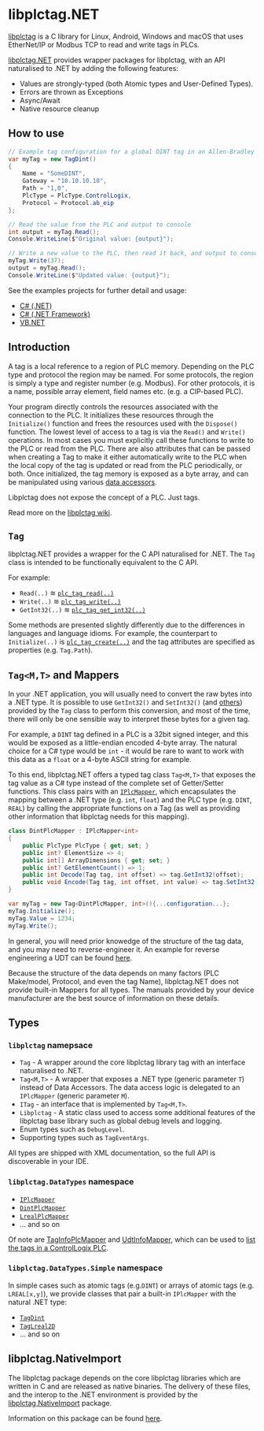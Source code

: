 # libplctag.NET

[libplctag](https://github.com/libplctag/libplctag) is a C library for Linux, Android, Windows and macOS that uses EtherNet/IP or Modbus TCP to read and write tags in PLCs.

[libplctag.NET](https://www.nuget.org/packages/libplctag/) provides wrapper packages for libplctag, with an API naturalised to .NET by adding the following features:

* Values are strongly-typed (both Atomic types and User-Defined Types).
* Errors are thrown as Exceptions
* Async/Await
* Native resource cleanup

## How to use 

```csharp
// Example tag configuration for a global DINT tag in an Allen-Bradley CompactLogix/ControlLogix PLC
var myTag = new TagDint()
{
    Name = "SomeDINT",
    Gateway = "10.10.10.10",
    Path = "1,0",
    PlcType = PlcType.ControlLogix,
    Protocol = Protocol.ab_eip
};

// Read the value from the PLC and output to console
int output = myTag.Read();        
Console.WriteLine($"Original value: {output}");

// Write a new value to the PLC, then read it back, and output to console
myTag.Write(37);    
output = myTag.Read();
Console.WriteLine($"Updated value: {output}");
```

See the examples projects for further detail and usage:

* [C# (.NET)](src/Examples/CSharp%20DotNetCore)
* [C# (.NET Framework)](src/Examples/CSharp%20DotNetFramework)
* [VB.NET](src/Examples/VB.NET%20DotNetCore/Program.vb)

## Introduction

A tag is a local reference to a region of PLC memory.
Depending on the PLC type and protocol the region may be named.
For some protocols, the region is simply a type and register number (e.g. Modbus).
For other protocols, it is a name, possible array element, field names etc. (e.g. a CIP-based PLC).

Your program directly controls the resources associated with the connection to the PLC.
It initializes these resources through the `Initialize()` function and frees the resources used with the `Dispose()` function.
The lowest level of access to a tag is via the `Read()` and `Write()` operations.
In most cases you must explicitly call these functions to write to the PLC or read from the PLC.
There are also attributes that can be passed when creating a Tag to make it either automatically write to the PLC when the local copy of the tag is updated or read from the PLC periodically, or both.
Once initialized, the tag memory is exposed as a byte array, and can be manipulated using various [data accessors](https://github.com/libplctag/libplctag/wiki/API#tag-data-accessors).

Libplctag does not expose the concept of a PLC.
Just tags.

Read more on the [libplctag wiki](https://github.com/libplctag/libplctag/wiki/API).

## `Tag`

libplctag.NET provides a wrapper for the C API naturalised for .NET.
The `Tag` class is intended to be functionally equivalent to the C API.

For example:

* `Read(..)` ≋ [`plc_tag_read(..)`](https://github.com/libplctag/libplctag/wiki/API#reading-a-tag)
* `Write(..)` ≋ [`plc_tag_write(..)`](https://github.com/libplctag/libplctag/wiki/API#writing-a-tag)
* `GetInt32(..)` ≋ [`plc_tag_get_int32(..)`](https://github.com/libplctag/libplctag/wiki/API#tag-data-accessors)

Some methods are presented slightly differently due to the differences in languages and language idioms.
For example, the counterpart to `Initialize(..)` is [`plc_tag_create(..)`](https://github.com/libplctag/libplctag/wiki/API#creating-a-tag-handle) and the tag attributes are specified as properties (e.g. `Tag.Path`).


## `Tag<M,T>` and Mappers

In your .NET application, you will usually need to convert the raw bytes into a .NET type.
It is possible to use `GetInt32()` and `SetInt32()` (and [others](https://github.com/libplctag/libplctag/wiki/API#tag-data-accessors)) provided by the `Tag` class to perform this conversion, and most of the time, there will only be one sensible way to interpret these bytes for a given tag.

For example, a `DINT` tag defined in a PLC is a 32bit signed integer, and this would be exposed as a little-endian encoded 4-byte array.
The natural choice for a C# type would be `int` - it would be rare to want to work with this data as a `float` or a 4-byte ASCII string for example.

To this end, libplctag.NET offers a typed tag class `Tag<M,T>` that exposes the tag value as a C# type instead of the complete set of Getter/Setter functions.
This class pairs with an [`IPlcMapper`](src/libplctag/DataTypes/IPlcMapper.cs), which encapsulates the mapping between a .NET type (e.g. `int`, `float`) and the PLC type (e.g. `DINT`, `REAL`) by calling the appropriate functions on a Tag (as well as providing other information that libplctag needs for this mapping).

```csharp
class DintPlcMapper : IPlcMapper<int>
{
    public PlcType PlcType { get; set; }
    public int? ElementSize => 4;
    public int[] ArrayDimensions { get; set; }
    public int? GetElementCount() => 1;
    public int Decode(Tag tag, int offset) => tag.GetInt32(offset);
    public void Encode(Tag tag, int offset, int value) => tag.SetInt32(offset, value);
}

var myTag = new Tag<DintPlcMapper, int>(){...configuration...};
myTag.Initialize();
myTag.Value = 1234;
myTag.Write();
```

In general, you will need prior knowedge of the structure of the tag data, and you may need to reverse-engineer it.
An example for reverse engineering a UDT can be found [here](src/Examples/CSharp%20DotNetCore/SequencePlcMapper.cs).

Because the structure of the data depends on many factors (PLC Make/model, Protocol, and even the tag Name), libplctag.NET does not provide built-in Mappers for all types.
The manuals provided by your device manufacturer are the best source of information on these details.

## Types

### `libplctag` namepsace
* `Tag` - A wrapper around the core libplctag library tag with an interface naturalised to .NET.
* `Tag<M,T>` - A wrapper that exposes a .NET type (generic parameter `T`) instead of Data Accessors. The data access logic is delegated to an `IPlcMapper` (generic parameter `M`).
* `ITag` - an interface that is implemented by `Tag<M,T>`.
* `Libplctag` - A static class used to access some additional features of the libplctag base library such as global debug levels and logging.
* Enum types such as `DebugLevel`.
* Supporting types such as `TagEventArgs`.

All types are shipped with XML documentation, so the full API is discoverable in your IDE.

### `libplctag.DataTypes` namespace

* [`IPlcMapper`](src/libplctag/DataTypes/IPlcMapper.cs)
* [`DintPlcMapper`](src/libplctag/DataTypes/DintPlcMapper.cs)
* [`LrealPlcMapper`](src/libplctag/DataTypes/LrealPlcMapper.cs)
* ... and so on

Of note are [TagInfoPlcMapper](src/libplctag/DataTypes/TagInfoPlcMapper.cs) and [UdtInfoMapper](src/libplctag/DataTypes/UdtInfoPlcMapper.cs), which can be used to [list the tags in a ControlLogix PLC](src/Examples/CSharp%20DotNetCore/ListUdtDefinitions.cs).

### `libplctag.DataTypes.Simple` namespace

In simple cases such as atomic tags (e.g.`DINT`) or arrays of atomic tags (e.g. `LREAL[x,y]`), we provide classes that pair a built-in `IPlcMapper` with the natural .NET type:

* [`TagDint`](src/libplctag/DataTypes/Simple/Definitions.cs#L21)
* [`TagLreal2D`](src/libplctag/DataTypes/Simple/Definitions.cs#L41)
* ... and so on

## libplctag.NativeImport

The libplctag package depends on the core libplctag libraries which are written in C and are released as native binaries.
The delivery of these files, and the interop to the .NET environment is provided by the [libplctag.NativeImport](https://www.nuget.org/packages/libplctag.NativeImport/) package.

Information on this package can be found [here](libplctag.NativeImport.md).
